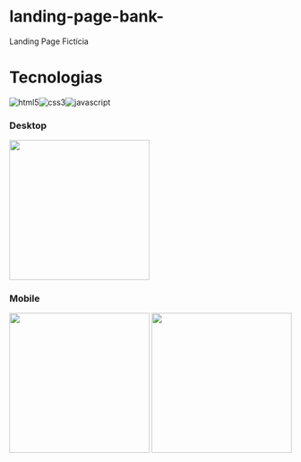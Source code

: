# landing-page-bank-
Landing Page Fictícia

# Tecnologias
<div style='display: flex;'>
<img align="center" alt="html5" src="https://img.shields.io/badge/HTML5-E34F26?style=for-the-badge&logo=html5&logoColor=white" />
<img align="center" alt="css3" src="https://img.shields.io/badge/CSS3-1572B6?style=for-the-badge&logo=css3&logoColor=white" />
<img align="center" alt="javascript" src="https://img.shields.io/badge/JavaScript-323330?style=for-the-badge&logo=javascript&logoColor=F7DF1E" />
</div>

<h3>Desktop</h3>
<img width='250' src='https://user-images.githubusercontent.com/86391973/183496067-098b5f8c-400b-49df-8ecd-0df64f6aea8a.png' >
<h3>Mobile</h3>
<img width='250' src='https://user-images.githubusercontent.com/86391973/183496308-356a7dea-97f9-4153-b21d-a2b9c05c55c3.png' >
<img width='250' src='https://user-images.githubusercontent.com/86391973/183496364-f31aadbd-86b7-4109-b745-23ad5326adbb.png' >
